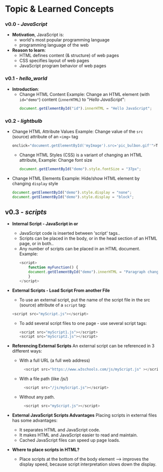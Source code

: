 # Topic & Learned Concepts
### v0.0 - *JavaScript*
- **Motivation**, JavaScript is: 
  - world's most popular programming language
  - programming language of the web
- **Reason to learn**:
  - HTML defines content (& structure) of web pages
  - CSS specifies layout of web pages
  - JavaScript program behavior of web pages
### v0.1 - *hello_world*
- **Introduction**:
  - Change HTML Content
    Example: Change an HTML element (with `id="demo"`) content (`innerHTML`) to "*Hello JavaScript*":
    ```js
    document.getElementById("id").innerHTML = "Hello JavaScript";
    ```
### v0.2 - *lightbulb*
- Change HTML Attribute Values
  Example: Change value of the `src` (source) attribute of an `<img>` tag
  ```js
  onclick="document.getElementById('myImage').src='pic_bulbon.gif'">Turn on the light</button>
  ```
  - Change HTML Styles (CSS)
    is a variant of changing an HTML attribute,
    Example: Change font size
    ```js
    document.getElementById("demo").style.fontSize = "37px";
    ```
- Change HTML Elements
  Example: Hide/show HTML element by changing `display` style
  ```js
  document.getElementById("demo").style.display = "none";
  document.getElementById("demo").style.display = "block";
  ```
## v0.3 - *scripts*
- **Internal Script - JavaScript in <body> or <head>**
  - JavaScript code is inserted between 'script' tags..
  - Scripts can be placed in the body, or in the head section of an HTML page, or in both..
  - Any number of scripts can be placed in an HTML document.
    Example:
    ```js
    <script>
        function myFunction() {
        document.getElementById("demo").innerHTML = "Paragraph changed.";
        }
    </script>
    ```
- **External Scripts - Load Script From another File**
   - To use an external script, put the name of the script file in the src (source) attribute of a `script` tag:
    ```js
    <script src="myScript.js"></script>
    ```
  - To add several script files to one page - use several script tags:
      ```js
      <script src="myScript1.js"></script>
      <script src="myScript2.js"></script>
      ```
- **Referencing External Scripts**
  An external script can be referenced in 3 different ways:
  - With a full URL (a full web address)
    ```js
      <script src="https://www.w3schools.com/js/myScript.js" ></script>
    ```
  - With a file path (like /js/)
    ```js
      <script src="/js/myScript.js"></script>
    ```
  - Without any path.
    ```js
      <script src="myScript.js"></script>
    ```

- **External JavaScript Scripts Advantages**
  Placing scripts in external files has some advantages:
  - It separates HTML and JavaScript code.
  - It makes HTML and JavaScript easier to read and maintain.
  - Cached JavaScript files can speed up page loads.
  
  
- **Where to place scripts in HTML?**
  - Place scripts at the bottom of the body element --> improves the display speed, because script interpretation slows down the display.




